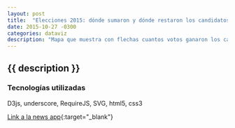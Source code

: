```yaml
---
layout: post
title:  "Elecciones 2015: dónde sumaron y dónde restaron los candidatos a presidente"
date: 2015-10-27 -0300
categories: dataviz
description: "Mapa que muestra con flechas cuantos votos ganaron los candidatos entre las paso y la elección general."
---
```


## {{ description }}

### Tecnologías utilizadas

D3js, underscore, RequireJS, SVG, html5, css3

[Link a la news app](http://www.lanacion.com.ar/1840167-elecciones-2015-donde-sumaron-y-donde-restaron-los-candidatos-a-presidente){:target="_blank"}

